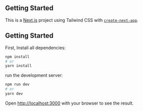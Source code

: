 ## Getting Started

This is a [Next.js](https://nextjs.org/) project using Tailwind CSS with [`create-next-app`](https://github.com/vercel/next.js/tree/canary/packages/create-next-app).

## Getting Started

First, 
Install all dependencies:

```bash
npm install
# or
yarn install
```

run the development server:

```bash
npm run dev
# or
yarn dev
```

Open [http://localhost:3000](http://localhost:3000) with your browser to see the result.
